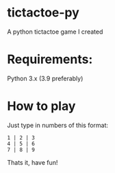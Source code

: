 # tictactoe-py
A python tictactoe game I created

# Requirements:
Python 3.x (3.9 preferably)

# How to play
Just type in numbers of this format:
```
1 | 2 | 3
4 | 5 | 6
7 | 8 | 9
```

Thats it, have fun!
